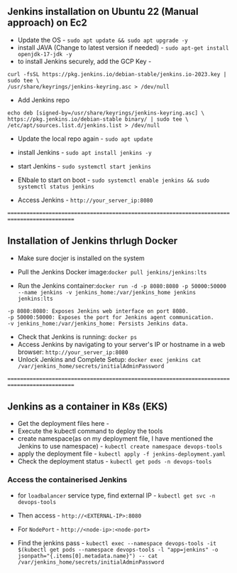 ## Jenkins installation on Ubuntu 22 (Manual approach) on Ec2 
- Update the OS - `sudo apt update && sudo apt upgrade -y`
- install JAVA (Change to latest version if needed) - `sudo apt-get install openjdk-17-jdk -y` 
- to install Jenkins securely, add the GCP Key - 
```
curl -fsSL https://pkg.jenkins.io/debian-stable/jenkins.io-2023.key | sudo tee \
/usr/share/keyrings/jenkins-keyring.asc > /dev/null

```
- Add Jenkins repo
```
echo deb [signed-by=/usr/share/keyrings/jenkins-keyring.asc] \
https://pkg.jenkins.io/debian-stable binary/ | sudo tee \
/etc/apt/sources.list.d/jenkins.list > /dev/null

```
- Update the local repo again - `sudo apt update`

- install Jenkins - `sudo apt install jenkins -y`
- start Jenkins - `sudo systemctl start jenkins`
- ENbale to start on boot - `sudo systemctl enable jenkins && sudo systemctl status jenkins`

- Access Jenkins - `http://your_server_ip:8080`

`===========================================================================================`

## Installation of Jenkins thrlugh Docker
- Make sure docjer is installed on the system
- Pull the Jenkins Docker image:`docker pull jenkins/jenkins:lts`

- Run the Jenkins container:`docker run -d -p 8080:8080 -p 50000:50000 --name jenkins -v jenkins_home:/var/jenkins_home jenkins jenkins:lts`
```    
-p 8080:8080: Exposes Jenkins web interface on port 8080.
-p 50000:50000: Exposes the port for Jenkins agent communication.
-v jenkins_home:/var/jenkins_home: Persists Jenkins data.
```

- Check that Jenkins is running: `docker ps`
- Access Jenkins by navigating to your server's IP or hostname in a web browser: `http://your_server_ip:8080`
- Unlock Jenkins and Complete Setup: `docker exec jenkins cat /var/jenkins_home/secrets/initialAdminPassword`


`===========================================================================================`

## Jenkins as a container in K8s (EKS)
- Get the deployment files here - 
- Execute the kubectl command to deploy the tools
- create namespace(as on my deployment file, I have mentioned the Jenkins to use namespace) - `kubectl create namespace devops-tools`
- apply the deployment file - `kubectl apply -f jenkins-deployment.yaml`
- Check the deployment status - `kubectl get pods -n devops-tools`

### Access the containerised Jenkins 
- for `loadbalancer` service type, find external IP - `kubectl get svc -n devops-tools`
- Then access - `http://<EXTERNAL-IP>:8080`
- For `NodePort` - `http://<node-ip>:<node-port>`

- Find the jenkins pass - `kubectl exec --namespace devops-tools -it $(kubectl get pods --namespace devops-tools -l "app=jenkins" -o jsonpath="{.items[0].metadata.name}") -- cat /var/jenkins_home/secrets/initialAdminPassword`